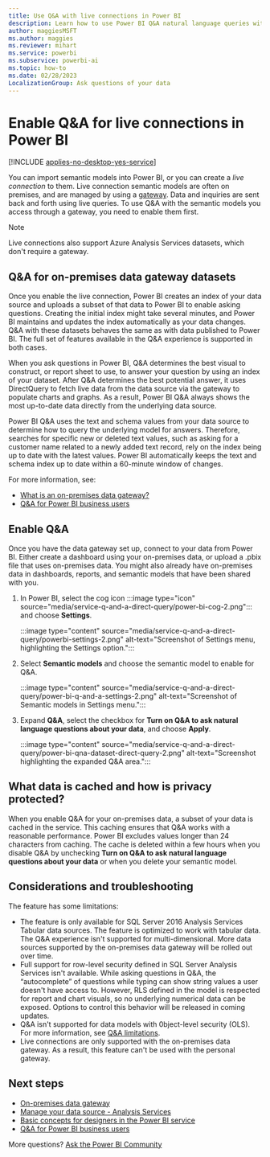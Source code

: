 ```yaml
---
title: Use Q&A with live connections in Power BI
description: Learn how to use Power BI Q&A natural language queries with live connections to Analysis Services data and the on-premises data gateway.
author: maggiesMSFT
ms.author: maggies
ms.reviewer: mihart
ms.service: powerbi
ms.subservice: powerbi-ai
ms.topic: how-to
ms.date: 02/28/2023
LocalizationGroup: Ask questions of your data
---
```

# Enable Q&A for live connections in Power BI

[!INCLUDE [applies-no-desktop-yes-service](../includes/applies-no-desktop-yes-service.md)]

You can import semantic models into Power BI, or you can create a *live connection* to them. Live connection semantic models are often on premises, and are managed by using a [gateway](../connect-data/service-gateway-onprem.md). Data and inquiries are sent back and forth using live queries. To use Q&A with the semantic models you access through a gateway, you need to enable them first.

> [!NOTE]
> Live connections also support Azure Analysis Services datasets, which don't require a gateway.

## Q&A for on-premises data gateway datasets

Once you enable the live connection, Power BI creates an index of your data source and uploads a subset of that data to Power BI to enable asking questions. Creating the initial index might take several minutes, and Power BI maintains and updates the index automatically as your data changes. Q&A with these datasets behaves the same as with data published to Power BI. The full set of features available in the Q&A experience is supported in both cases.

When you ask questions in Power BI, Q&A determines the best visual to construct, or report sheet to use, to answer your question by using an index of your dataset. After Q&A determines the best potential answer, it uses DirectQuery to fetch live data from the data source via the gateway to populate charts and graphs. As a result, Power BI Q&A always shows the most up-to-date data directly from the underlying data source.

Power BI Q&A uses the text and schema values from your data source to determine how to query the underlying model for answers. Therefore, searches for specific new or deleted text values, such as asking for a customer name related to a newly added text record, rely on the index being up to date with the latest values. Power BI automatically keeps the text and schema index up to date within a 60-minute window of changes.

For more information, see:

* [What is an on-premises data gateway?](../connect-data/service-gateway-onprem.md)
* [Q&A for Power BI business users](../consumer/end-user-q-and-a.md)

## Enable Q&A

Once you have the data gateway set up, connect to your data from Power BI. Either create a dashboard using your on-premises data, or upload a .pbix file that uses on-premises data. You might also already have on-premises data in dashboards, reports, and semantic models that have been shared with you.

1. In Power BI, select the cog icon :::image type="icon" source="media/service-q-and-a-direct-query/power-bi-cog-2.png"::: and choose **Settings**.

   :::image type="content" source="media/service-q-and-a-direct-query/powerbi-settings-2.png" alt-text="Screenshot of Settings menu, highlighting the Settings option.":::
1. Select **Semantic models** and choose the semantic model to enable for Q&A.

   :::image type="content" source="media/service-q-and-a-direct-query/power-bi-q-and-a-settings-2.png" alt-text="Screenshot of Semantic models in Settings menu.":::
1. Expand **Q&A**, select the checkbox for **Turn on Q&A to ask natural language questions about your data**, and choose **Apply**.

   :::image type="content" source="media/service-q-and-a-direct-query/power-bi-qna-dataset-direct-query-2.png" alt-text="Screenshot highlighting the expanded Q&A area.":::

## What data is cached and how is privacy protected?

When you enable Q&A for your on-premises data, a subset of your data is cached in the service. This caching ensures that Q&A works with a reasonable performance. Power BI excludes values longer than 24 characters from caching. The cache is deleted within a few hours when you disable Q&A by unchecking **Turn on Q&A to ask natural language questions about your data** or when you delete your semantic model.

## Considerations and troubleshooting

The feature has some limitations:

* The feature is only available for SQL Server 2016 Analysis Services Tabular data sources. The feature is optimized to work with tabular data. The Q&A experience isn't supported for multi-dimensional. More data sources supported by the on-premises data gateway will be rolled out over time.
* Full support for row-level security defined in SQL Server Analysis Services isn't available. While asking questions in Q&A, the “autocomplete” of questions while typing can show string values a user doesn't have access to. However, RLS defined in the model is respected for report and chart visuals, so no underlying numerical data can be exposed. Options to control this behavior will be released in coming updates.
* Q&A isn't supported for data models with 0bject-level security (OLS). For more information, see [Q&A limitations](../natural-language/q-and-a-limitations.md#data-sources-not-supported).
* Live connections are only supported with the on-premises data gateway. As a result, this feature can't be used with the personal gateway.

## Next steps

* [On-premises data gateway](../connect-data/service-gateway-onprem.md)
* [Manage your data source - Analysis Services](../connect-data/service-gateway-enterprise-manage-ssas.md)
* [Basic concepts for designers in the Power BI service](../fundamentals/service-basic-concepts.md)
* [Q&A for Power BI business users](../consumer/end-user-q-and-a.md)

More questions? [Ask the Power BI Community](https://community.powerbi.com/)
